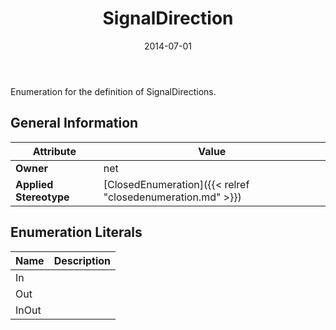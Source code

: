 ﻿---
title: SignalDirection
toc: false
type: specs
date: "2014-07-01"
draft: false
specification: VEC
version: 1.1.1
documentType: "Recommendation"
elementType: Class
classes:
  - SignalDirection
menu_name: vec-1.1.1
---
<p>Enumeration for the definition of SignalDirections.  </p>

## General Information

| Attribute               | Value |
|-------------------------|-------|
| **Owner**               | net |
| **Applied Stereotype**  | [ClosedEnumeration]({{< relref "closedenumeration.md" >}})<br/>  |

## Enumeration Literals
| Name          | **Description** |
|---------------|-----------------|
| In |  |
| Out |  |
| InOut |  |

